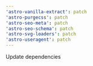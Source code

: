 ```yaml
---
'astro-vanilla-extract': patch
'astro-purgecss': patch
'astro-seo-meta': patch
'astro-seo-schema': patch
'astro-svg-loaders': patch
'astro-useragent': patch
---
```


Update dependencies
